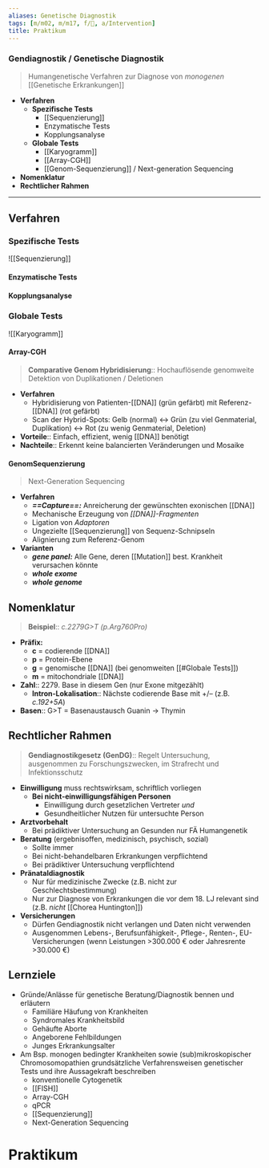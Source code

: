 ```yaml
---
aliases: Genetische Diagnostik
tags: [m/m02, m/m17, f/🧬, a/Intervention]
title: Praktikum
---
```

### Gendiagnostik / Genetische Diagnostik 
> Humangenetische Verfahren zur Diagnose von *monogenen* [[Genetische Erkrankungen]]
- **Verfahren**
	- **Spezifische Tests**
		- [[Sequenzierung]]
		- Enzymatische Tests
		- Kopplungsanalyse
	- **Globale Tests**
		- [[Karyogramm]]
		- [[Array-CGH]]
		- [[Genom-Sequenzierung]] / Next-generation Sequencing
- **Nomenklatur**
- **Rechtlicher Rahmen**

---

## Verfahren
### Spezifische Tests
![[Sequenzierung]]
#### Enzymatische Tests
#### Kopplungsanalyse

### Globale Tests
![[Karyogramm]]

#### Array-CGH
> **Comparative Genom Hybridisierung**:: Hochauflösende genomweite Detektion von Duplikationen / Deletionen
- **Verfahren**
	- Hybridisierung von Patienten-[[DNA]] (grün gefärbt) mit Referenz-[[DNA]] (rot gefärbt)
	- Scan der Hybrid-Spots: Gelb (normal) ↔ Grün (zu viel Genmaterial, Duplikation) <→ Rot (zu wenig Genmaterial, Deletion)
- **Vorteile**:: Einfach, effizient, wenig [[DNA]] benötigt
- **Nachteile**:: Erkennt keine balancierten Veränderungen und Mosaike
#### GenomSequenzierung
> Next-Generation Sequencing
- **Verfahren**
	- ***==Capture==:*** Anreicherung der gewünschten exonischen [[DNA]]
	- Mechanische Erzeugung von *[[DNA]]-Fragmenten*
	- Ligation von *Adaptoren*
	- Ungezielte [[Sequenzierung]] von Sequenz-Schnipseln
	- Alignierung zum Referenz-Genom
- **Varianten**
	- ***gene panel:*** Alle Gene, deren [[Mutation]] best. Krankheit verursachen könnte
	- ***whole exome***
	- ***whole genome***


## Nomenklatur
> **Beispiel**:: *c.2279G>T (p.Arg760Pro)*

- **Präfix:**
	- **c** = codierende [[DNA]]
	- **p** = Protein-Ebene
	- **g** = genomische [[DNA]] (bei genomweiten [[#Globale Tests]])
	- **m** = mitochondriale [[DNA]]
- **Zahl**:: 2279. Base in diesem Gen (nur Exone mitgezählt)
	- **Intron-Lokalisation**:: Nächste codierende Base mit +/– (z.B. *c.192+5A*)
- **Basen**:: G>T = Basenaustausch Guanin → Thymin


## Rechtlicher Rahmen
> **Gendiagnostikgesetz (GenDG)**:: Regelt Untersuchung, ausgenommen zu Forschungszwecken, im Strafrecht und Infektionsschutz
- **Einwilligung** muss rechtswirksam, schriftlich vorliegen
	- **Bei nicht-einwilligungsfähigen Personen**
		- Einwilligung durch gesetzlichen Vertreter *und*
		- Gesundheitlicher Nutzen für untersuchte Person
- **Arztvorbehalt**
	- Bei prädiktiver Untersuchung an Gesunden nur FÄ Humangenetik
- **Beratung** (ergebnisoffen, medizinisch, psychisch, sozial)
	- Sollte immer
	- Bei nicht-behandelbaren Erkrankungen verpflichtend
	- Bei prädiktiver Untersuchung verpflichtend
- **Pränataldiagnostik**
	- Nur für medizinische Zwecke (z.B. nicht zur Geschlechtsbestimmung)
	- Nur zur Diagnose von Erkrankungen die vor dem 18. LJ relevant sind (z.B. *nicht* [[Chorea Huntington]])
- **Versicherungen**
	- Dürfen Gendiagnostik nicht verlangen und Daten nicht verwenden
	- Ausgenommen Lebens-, Berufsunfähigkeit-, Pflege-, Renten-, EU-Versicherungen (wenn Leistungen >300.000 € oder Jahresrente >30.000 €)


## Lernziele
- Gründe/Anlässe für genetische Beratung/Diagnostik bennen und erläutern
	- Familiäre Häufung von Krankheiten
	- Syndromales Krankheitsbild
	- Gehäufte Aborte
	- Angeborene Fehlbildungen
	- Junges Erkrankungsalter
- Am Bsp. monogen bedingter Krankheiten sowie (sub)mikroskopischer Chromosomopathien grundsätzliche Verfahrensweisen genetischer Tests und ihre Aussagekraft beschreiben
	- konventionelle Cytogenetik
	- [[FISH]]
	- Array-CGH
	- qPCR
	- [[Sequenzierung]]
	- Next-Generation Sequencing

# Praktikum